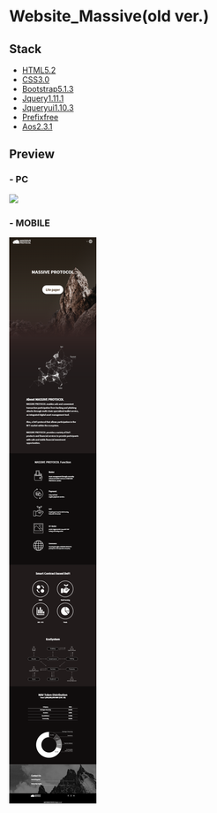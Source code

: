 # Website_Massive(old ver.)

## Stack

-   [HTML5.2](https://html.spec.whatwg.org/)
-   [CSS3.0](https://www.w3.org/TR/CSS/)
-   [Bootstrap5.1.3](https://getbootstrap.com/)
-   [Jquery1.11.1](https://jquery.com/)
-   [Jqueryui1.10.3](https://jqueryui.com/)
-   [Prefixfree](https://projects.verou.me/prefixfree/)
-   [Aos2.3.1](https://michalsnik.github.io/aos/)

## Preview

### - PC
<img src="https://github.com/hwang1588/repo_img_src/blob/main/_korfin_massive_old/pc1.png">

### - MOBILE
<img src="https://github.com/hwang1588/repo_img_src/blob/main/_korfin_massive_old/mobile1.png">
